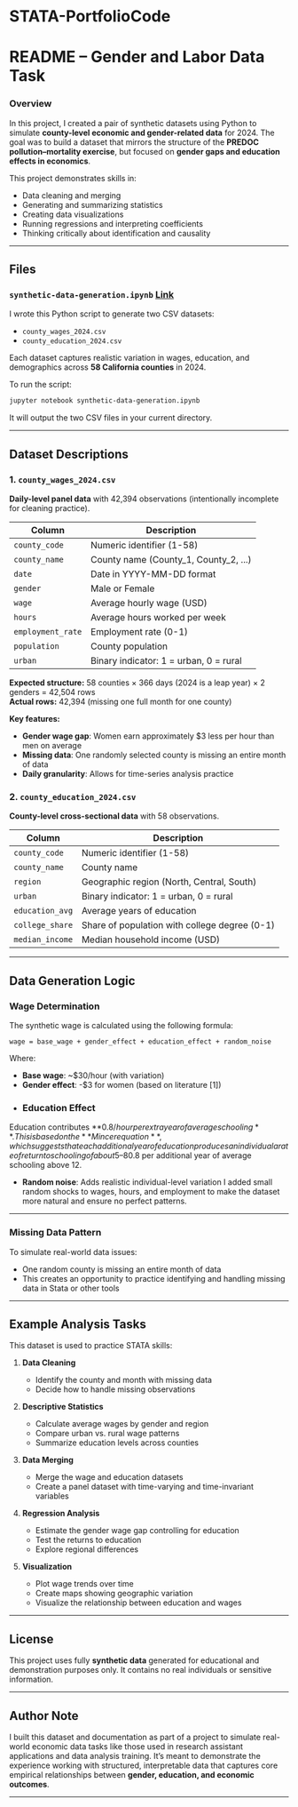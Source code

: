 # STATA-PortfolioCode


# README – Gender and Labor Data Task

### **Overview**

In this project, I created a pair of synthetic datasets using Python to simulate **county-level economic and gender-related data** for 2024.
The goal was to build a dataset that mirrors the structure of the **PREDOC pollution–mortality exercise**, but focused on **gender gaps and education effects in economics**.

This project demonstrates skills in:

* Data cleaning and merging
* Generating and summarizing statistics
* Creating data visualizations
* Running regressions and interpreting coefficients
* Thinking critically about identification and causality

---

## **Files**

###  `synthetic-data-generation.ipynb` [Link](https://github.com/abhys28/STATA-PortfolioCode/blob/0fa7ff174ecaba4009a47c6191f90b0633e4081a/synthetic-data-generation.ipynb)

I wrote this Python script to generate two CSV datasets:

* `county_wages_2024.csv`
* `county_education_2024.csv`

Each dataset captures realistic variation in wages, education, and demographics across **58 California counties** in 2024.

To run the script:

```bash
jupyter notebook synthetic-data-generation.ipynb
```

It will output the two CSV files in your current directory.

---

## **Dataset Descriptions**

### 1. `county_wages_2024.csv`

**Daily-level panel data** with 42,394 observations (intentionally incomplete for cleaning practice).

| Column | Description |
|--------|-------------|
| `county_code` | Numeric identifier (1-58) |
| `county_name` | County name (County_1, County_2, ...) |
| `date` | Date in YYYY-MM-DD format |
| `gender` | Male or Female |
| `wage` | Average hourly wage (USD) |
| `hours` | Average hours worked per week |
| `employment_rate` | Employment rate (0-1) |
| `population` | County population |
| `urban` | Binary indicator: 1 = urban, 0 = rural |

**Expected structure:** 58 counties × 366 days (2024 is a leap year) × 2 genders = 42,504 rows  
**Actual rows:** 42,394 (missing one full month for one county)

**Key features:**
- **Gender wage gap**: Women earn approximately $3 less per hour than men on average
- **Missing data**: One randomly selected county is missing an entire month of data
- **Daily granularity**: Allows for time-series analysis practice

### 2. `county_education_2024.csv`

**County-level cross-sectional data** with 58 observations.

| Column | Description |
|--------|-------------|
| `county_code` | Numeric identifier (1-58) |
| `county_name` | County name |
| `region` | Geographic region (North, Central, South) |
| `urban` | Binary indicator: 1 = urban, 0 = rural |
| `education_avg` | Average years of education |
| `college_share` | Share of population with college degree (0-1) |
| `median_income` | Median household income (USD) |


---

## **Data Generation Logic**

### Wage Determination

The synthetic wage is calculated using the following formula:

```
wage = base_wage + gender_effect + education_effect + random_noise
```

Where:
- **Base wage**: ~$30/hour (with variation)
- **Gender effect**: -$3 for women (based on literature [1])
- ###  Education Effect

Education contributes **$0.8/hour per extra year of average schooling**.
This is based on the **Mincer equation**, which suggests that each additional year of education produces an individual a rate of return to schooling of about 5–8% per year, ranging from a low of 1% to more than 20% in some countries. Check References [2] Hence, here I assume that counties with more educated populations have slightly higher wages, roughly +$0.8 per additional year of average schooling above 12.
- **Random noise**: Adds realistic individual-level variation
I added small random shocks to wages, hours, and employment to make the dataset more natural and ensure no perfect patterns.

---

### Missing Data Pattern

To simulate real-world data issues:
- One random county is missing an entire month of data
- This creates an opportunity to practice identifying and handling missing data in Stata or other tools

---

## **Example Analysis Tasks**

This dataset is used to practice STATA skills:

1. **Data Cleaning**
   - Identify the county and month with missing data
   - Decide how to handle missing observations

2. **Descriptive Statistics**
   - Calculate average wages by gender and region
   - Compare urban vs. rural wage patterns
   - Summarize education levels across counties

3. **Data Merging**
   - Merge the wage and education datasets
   - Create a panel dataset with time-varying and time-invariant variables

4. **Regression Analysis**
   - Estimate the gender wage gap controlling for education
   - Test the returns to education
   - Explore regional differences

5. **Visualization**
   - Plot wage trends over time
   - Create maps showing geographic variation
   - Visualize the relationship between education and wages

---
## **License**

This project uses fully **synthetic data** generated for educational and demonstration purposes only.
It contains no real individuals or sensitive information.

---

## **Author Note**

I built this dataset and documentation as part of a project to simulate real-world economic data tasks like those used in research assistant applications and data analysis training. It’s meant to demonstrate the experience working with structured, interpretable data that captures core empirical relationships between **gender, education, and economic outcomes**.

---


